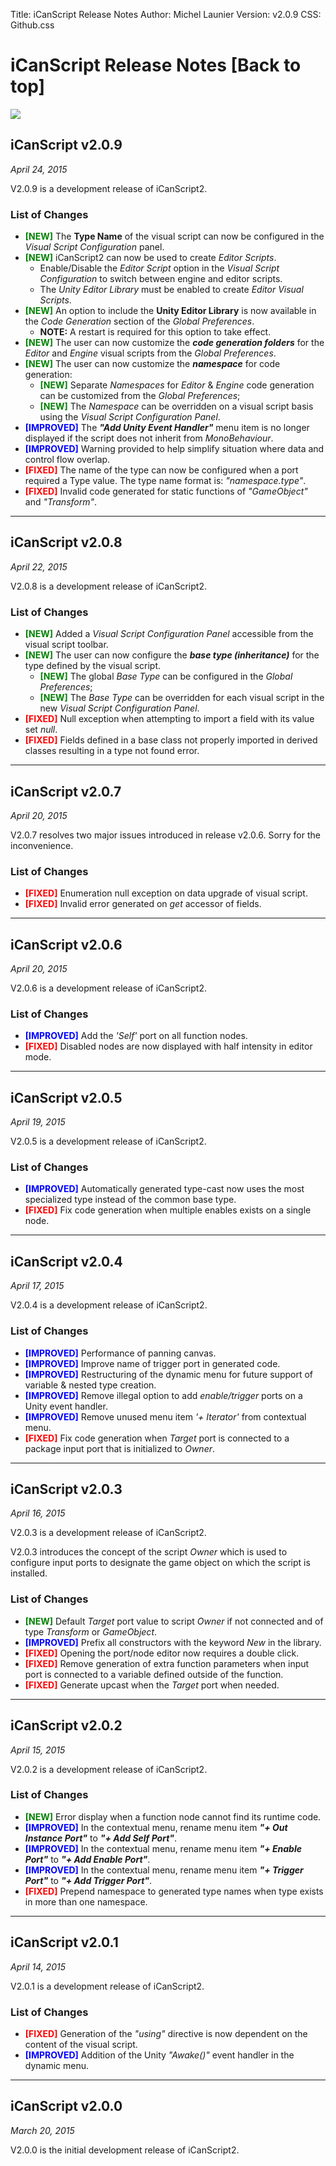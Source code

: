 Title: iCanScript Release Notes
Author: Michel Launier
Version: v2.0.9
CSS: Github.css


#  iCanScript Release Notes [Back to top]

<!-- PDF: <<[front-matter/pdf.md] -->
<!-- HTML: <<[front-matter/html.md] -->
![](images/iCanScript-logo_512x512.png)

## iCanScript v2.0.9 ##

_April 24, 2015_

V2.0.9 is a development release of iCanScript2.
### List of Changes

- **<span style="color: green">\[NEW\]</span>** The **Type Name** of the visual script can now be configured in the _Visual Script Configuration_ panel.
- **<span style="color: green">\[NEW\]</span>** iCanScript2 can now be used to create _Editor Scripts_.
	- Enable/Disable the _Editor Script_ option in the _Visual Script Configuration_ to switch between engine and editor scripts.
	- The _Unity Editor Library_ must be enabled to create _Editor Visual Scripts_.
- **<span style="color: green">\[NEW\]</span>** An option to include the **Unity Editor Library** is now available in the _Code Generation_ section of the _Global Preferences_. 
	- **NOTE:** A restart is required for this option to take effect.
- **<span style="color: green">\[NEW\]</span>** The user can now customize the _**code generation folders**_ for the _Editor_ and _Engine_ visual scripts from the _Global Preferences_.
- **<span style="color: green">\[NEW\]</span>** The user can now customize the _**namespace**_ for code generation:
	- **<span style="color: green">\[NEW\]</span>** Separate _Namespaces_ for _Editor_ & _Engine_ code generation can be customized from the _Global Preferences_;
	- **<span style="color: green">\[NEW\]</span>** The _Namespace_ can be overridden on a visual script basis using the _Visual Script Configuration Panel_.
- **<span style="color: blue">\[IMPROVED\]</span>** The _**"Add Unity Event Handler"**_ menu item is no longer displayed if the script does not inherit from _MonoBehaviour_.
- **<span style="color: blue">\[IMPROVED\]</span>** Warning provided to help simplify situation where data and control flow overlap.
- **<span style="color: red">\[FIXED\]</span>** The name of the type can now be configured when a port required a Type value.  The type name format is: _"namespace.type"_.
- **<span style="color: red">\[FIXED\]</span>** Invalid code generated for static functions of _"GameObject"_ and _"Transform"_.


* * *

## iCanScript v2.0.8 ##

_April 22, 2015_

V2.0.8 is a development release of iCanScript2.
### List of Changes

- **<span style="color: green">\[NEW\]</span>** Added a _Visual Script Configuration Panel_ accessible from the visual script toolbar.
- **<span style="color: green">\[NEW\]</span>** The user can now configure the _**base type (inheritance)**_ for the type defined by the visual script.
	- **<span style="color: green">\[NEW\]</span>** The global _Base Type_ can be configured in the _Global Preferences_;
	- **<span style="color: green">\[NEW\]</span>** The _Base Type_ can be overridden for each visual script in the new _Visual Script Configuration Panel_.
- **<span style="color: red">\[FIXED\]</span>** Null exception when attempting to import a field with its value set _null_.
- **<span style="color: red">\[FIXED\]</span>** Fields defined in a base class not properly imported in derived classes resulting in a type not found error.


* * *

## iCanScript v2.0.7 ##

_April 20, 2015_

V2.0.7 resolves two major issues introduced in release v2.0.6.  Sorry for the inconvenience.

### List of Changes

- **<span style="color: red">\[FIXED\]</span>** Enumeration null exception on data upgrade of visual script.
- **<span style="color: red">\[FIXED\]</span>** Invalid error generated on _get_ accessor of fields.

* * *

## iCanScript v2.0.6 ##

_April 20, 2015_

V2.0.6 is a development release of iCanScript2.

### List of Changes

- **<span style="color: blue">\[IMPROVED\]</span>** Add the _'Self'_ port on all function nodes.
- **<span style="color: red">\[FIXED\]</span>** Disabled nodes are now displayed with half intensity in editor mode.


* * *

## iCanScript v2.0.5 ##

_April 19, 2015_

V2.0.5 is a development release of iCanScript2.

### List of Changes

- **<span style="color: blue">\[IMPROVED\]</span>** Automatically generated type-cast now uses the most specialized type instead of the common base type.
- **<span style="color: red">\[FIXED\]</span>** Fix code generation when multiple enables exists on a single node.


* * *

## iCanScript v2.0.4 ##

_April 17, 2015_

V2.0.4 is a development release of iCanScript2.

### List of Changes

- **<span style="color: blue">\[IMPROVED\]</span>** Performance of panning canvas.
- **<span style="color: blue">\[IMPROVED\]</span>** Improve name of trigger port in generated code.
- **<span style="color: blue">\[IMPROVED\]</span>** Restructuring of the dynamic menu for future support of variable & nested type creation.
- **<span style="color: blue">\[IMPROVED\]</span>** Remove illegal option to add _enable/trigger_ ports on a Unity event handler.
- **<span style="color: blue">\[IMPROVED\]</span>** Remove unused menu item _'+ Iterator'_ from contextual menu.
- **<span style="color: red">\[FIXED\]</span>** Fix code generation when _Target_ port is connected to a package input port that is initialized to _Owner_.


* * *

## iCanScript v2.0.3 ##

_April 16, 2015_

V2.0.3 is a development release of iCanScript2.

V2.0.3 introduces the concept of the script _Owner_ which is used to configure input ports to designate the game object on which the script is installed.


### List of Changes

- **<span style="color: green">\[NEW\]</span>** Default _Target_ port value to script _Owner_ if not connected and of type _Transform_ or _GameObject_.
-  **<span style="color: blue">\[IMPROVED\]</span>** Prefix all constructors with the keyword _New_ in the library.
- **<span style="color: red">\[FIXED\]</span>** Opening the port/node editor now requires a double click.
- **<span style="color: red">\[FIXED\]</span>** Remove generation of extra function parameters when input port is connected to a variable defined outside of the function.
- **<span style="color: red">\[FIXED\]</span>** Generate upcast when the _Target_ port when needed.

* * *


## iCanScript v2.0.2 ##

_April 15, 2015_

V2.0.2 is a development release of iCanScript2.

### List of Changes

- **<span style="color: green">\[NEW\]</span>** Error display when a function node cannot find its runtime code. 
- **<span style="color: blue">\[IMPROVED\]</span>** In the contextual menu, rename menu item _**"+ Out Instance Port"**_ to _**"+ Add Self Port"**_.
- **<span style="color: blue">\[IMPROVED\]</span>** In the contextual menu, rename menu item _**"+ Enable Port"**_ to _**"+ Add Enable Port"**_.
- **<span style="color: blue">\[IMPROVED\]</span>** In the contextual menu, rename menu item _**"+ Trigger Port"**_ to _**"+ Add Trigger Port"**_.
- **<span style="color: red">\[FIXED\]</span>** Prepend namespace to generated type names when type exists in more than one namespace.

* * *

## iCanScript v2.0.1 ##
 _April 14, 2015_

V2.0.1 is a development release of iCanScript2.

### List of Changes
- **<span style="color: red">\[FIXED\]</span>** Generation of the _"using"_ directive is now dependent on the content of the visual script.
- **<span style="color: blue">\[IMPROVED\]</span>** Addition of the Unity _"Awake()"_ event handler in the dynamic menu.

* * *

## iCanScript v2.0.0 ##
 _March 20, 2015_

V2.0.0 is the initial development release of iCanScript2.
